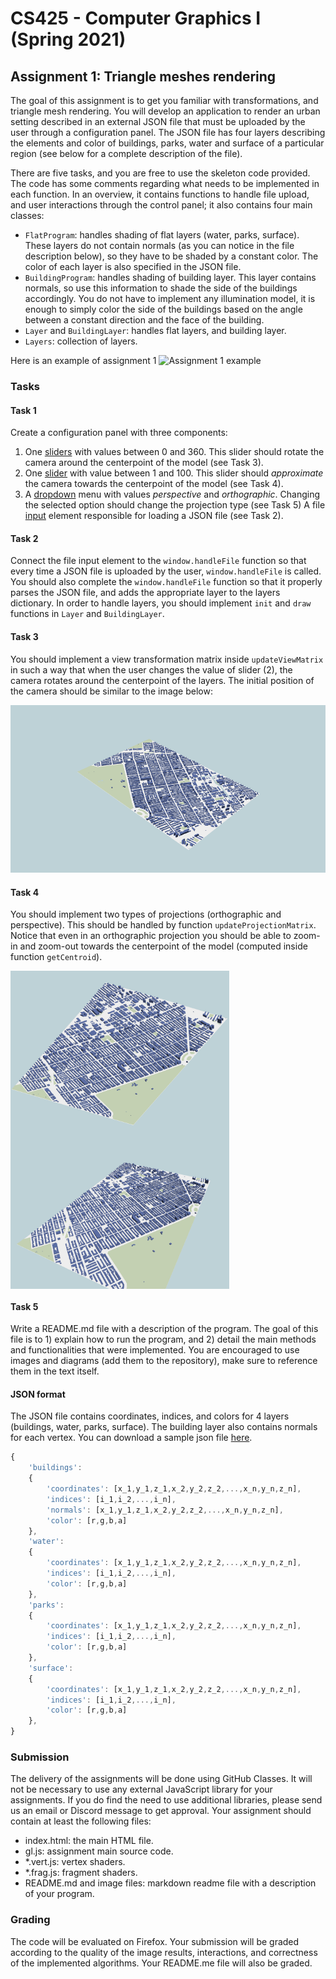 # CS425 - Computer Graphics I (Spring 2021)

## Assignment 1: Triangle meshes rendering
The goal of this assignment is to get you familiar with transformations, and triangle mesh rendering. You will develop an application to render an urban setting described in an external JSON file that must be uploaded by the user through a configuration panel. The JSON file has four layers describing the elements and color of buildings, parks, water and surface of a particular region (see below for a complete description of the file).

There are five tasks, and you are free to use the skeleton code provided. The code has some comments regarding what needs to be implemented in each function. In an overview, it contains functions to handle file upload, and user interactions through the control panel; it also contains four main classes:
- `FlatProgram`: handles shading of flat layers (water, parks, surface). These layers do not contain normals (as you can notice in the file description below), so they have to be shaded by a constant color. The color of each layer is also specified in the JSON file.
- `BuildingProgram`: handles shading of building layer. This layer contains normals, so use this information to shade the side of the buildings accordingly. You do not have to implement any illumination model, it is enough to simply color the side of the buildings based on the angle between a constant direction and the face of the building.
- `Layer` and `BuildingLayer`: handles flat layers, and building layer.
- `Layers`: collection of layers.

Here is an example of assignment 1
![Assignment 1 example](assignment-1.gif)

### Tasks

#### Task 1
Create a configuration panel with three components: 
1) One [sliders](https://developer.mozilla.org/en-US/docs/Web/HTML/Element/input/range) with values between 0 and 360. This slider should rotate the camera around the centerpoint of the model (see Task 3).
2) One [slider](https://developer.mozilla.org/en-US/docs/Web/HTML/Element/input/range) with value between 1 and 100. This slider should *approximate* the camera towards the centerpoint of the model (see Task 4).
3) A [dropdown](https://developer.mozilla.org/en-US/docs/Web/HTML/Element/option) menu with values *perspective* and *orthographic*. Changing the selected option should change the projection type (see Task 5) A file [input](https://developer.mozilla.org/en-US/docs/Web/HTML/Element/input/file) element responsible for loading a JSON file (see Task 2).

#### Task 2
Connect the file input element to the `window.handleFile` function so that every time a JSON file is uploaded by the user, `window.handleFile` is called. You should also complete the `window.handleFile` function so that it properly parses the JSON file, and adds the appropriate layer to the layers dictionary. In order to handle layers, you should implement `init` and `draw` functions in `Layer` and `BuildingLayer`.

#### Task 3
You should implement a view transformation matrix inside `updateViewMatrix` in such a way that when the user changes the value of slider (2), the camera rotates around the centerpoint of the layers. The initial position of the camera should be similar to the image below:

![Assignment 1 example](initial.png)

#### Task 4
You should implement two types of projections (orthographic and perspective). This should be handled by function `updateProjectionMatrix`. Notice that even in an orthographic projection you should be able to zoom-in and zoom-out towards the centerpoint of the model (computed inside function `getCentroid`).

<img src="ortho.png" alt="Orthographic projection" width="350" style="vertical-align:middle"/> <img src="perspective.png" alt="Perspective projection" width="350" style="vertical-align:middle"/>


#### Task 5
Write a README.md file with a description of the program. The goal of this file is to 1) explain how to run the program, and 2) detail the main methods and functionalities that were implemented. You are encouraged to use images and diagrams (add them to the repository), make sure to reference them in the text itself.

#### JSON format

The JSON file contains coordinates, indices, and colors for 4 layers (buildings, water, parks, surface). The building layer also contains normals for each vertex. You can download a sample json file [here](https://fmiranda.me/courses/cs425-spring-2021/city.json).

```javascript
{
    'buildings': 
    {
        'coordinates': [x_1,y_1,z_1,x_2,y_2,z_2,...,x_n,y_n,z_n],
        'indices': [i_1,i_2,...,i_n],
        'normals': [x_1,y_1,z_1,x_2,y_2,z_2,...,x_n,y_n,z_n],
        'color': [r,g,b,a]
    },
    'water': 
    {
        'coordinates': [x_1,y_1,z_1,x_2,y_2,z_2,...,x_n,y_n,z_n],
        'indices': [i_1,i_2,...,i_n],
        'color': [r,g,b,a]
    },
    'parks': 
    {
        'coordinates': [x_1,y_1,z_1,x_2,y_2,z_2,...,x_n,y_n,z_n],
        'indices': [i_1,i_2,...,i_n],
        'color': [r,g,b,a]
    },
    'surface':
    {
        'coordinates': [x_1,y_1,z_1,x_2,y_2,z_2,...,x_n,y_n,z_n],
        'indices': [i_1,i_2,...,i_n],
        'color': [r,g,b,a]
    },
}
```

### Submission
The delivery of the assignments will be done using GitHub Classes. It will not be necessary to use any external JavaScript library for your assignments. If you do find the need to use additional libraries, please send us an email or Discord message to get approval. Your assignment should contain at least the following files:
- index.html: the main HTML file.
- gl.js: assignment main source code.
- \*.vert.js: vertex shaders.
- \*.frag.js: fragment shaders.
- README.md and image files: markdown readme file with a description of your program.

### Grading
The code will be evaluated on Firefox. Your submission will be graded according to the quality of the image results, interactions, and correctness of the implemented algorithms. Your README.me file will also be graded.
